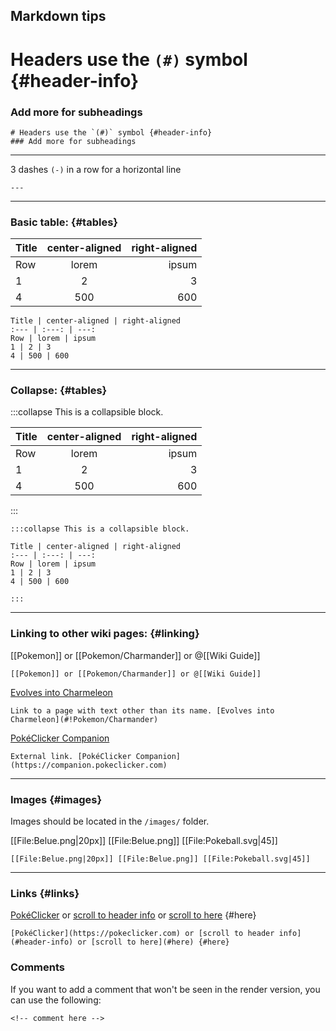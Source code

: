 ## Markdown tips

# Headers use the `(#)` symbol {#header-info}
### Add more for subheadings
```
# Headers use the `(#)` symbol {#header-info}
### Add more for subheadings
```
---

3 dashes `(-)`  in a row for a horizontal line
```
---
```

---

### Basic table: {#tables}

Title | center-aligned | right-aligned
:--- | :---: | ---:
Row | lorem | ipsum
1 | 2 | 3
4 | 500 | 600

```
Title | center-aligned | right-aligned
:--- | :---: | ---:
Row | lorem | ipsum
1 | 2 | 3
4 | 500 | 600
```

---

### Collapse: {#tables}

:::collapse This is a collapsible block.

Title | center-aligned | right-aligned
:--- | :---: | ---:
Row | lorem | ipsum
1 | 2 | 3
4 | 500 | 600

:::

```
:::collapse This is a collapsible block.

Title | center-aligned | right-aligned
:--- | :---: | ---:
Row | lorem | ipsum
1 | 2 | 3
4 | 500 | 600

:::
```

---

### Linking to other wiki pages: {#linking}

[[Pokemon]] or [[Pokemon/Charmander]] or @[[Wiki Guide]]
```
[[Pokemon]] or [[Pokemon/Charmander]] or @[[Wiki Guide]]
```
[Evolves into Charmeleon](#!Pokemon/Charmander)
```
Link to a page with text other than its name. [Evolves into Charmeleon](#!Pokemon/Charmander)
```
[PokéClicker Companion](https://companion.pokeclicker.com)
```
External link. [PokéClicker Companion](https://companion.pokeclicker.com)
```
---

### Images {#images}

Images should be located in the `/images/` folder.

[[File:Belue.png|20px]] [[File:Belue.png]] [[File:Pokeball.svg|45]]

```
[[File:Belue.png|20px]] [[File:Belue.png]] [[File:Pokeball.svg|45]]
```

---

### Links {#links}

[PokéClicker](https://pokeclicker.com) or [scroll to header info](#header-info) or [scroll to here](#here) {#here}

```
[PokéClicker](https://pokeclicker.com) or [scroll to header info](#header-info) or [scroll to here](#here) {#here}
```

### Comments

If you want to add a comment that won't be seen in the render version, you can use the following:

<!-- comment here -->
```
<!-- comment here -->
```

